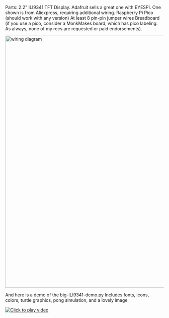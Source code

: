 Parts:
2.2" ILI9341 TFT Display. Adafruit sells a great one with EYESPI. One shown is from Aliexpress, requiring additional wiring.
Raspberry Pi Pico (should work with any version)
At least 8 pin-pin jumper wires
Breadboard (if you use a pico, consider a MonkMakes board, which has pico labeling. As always, none of my recs are requested or paid endorsements).


<img width="800" alt="wiring diagram" src="https://github.com/user-attachments/assets/6a7dc7a1-4bda-44e3-b92e-d20b8dfbe6d8" />

And here is a demo of the big-ILI9341-demo.py
Includes fonts, icons, colors, turtle graphics, pong simulation, and a lovely image

[![Click to play video](https://img.youtube.com/vi/0/hqdefault.jpg)](https://youtu.be/vKWTbtbQi48)

